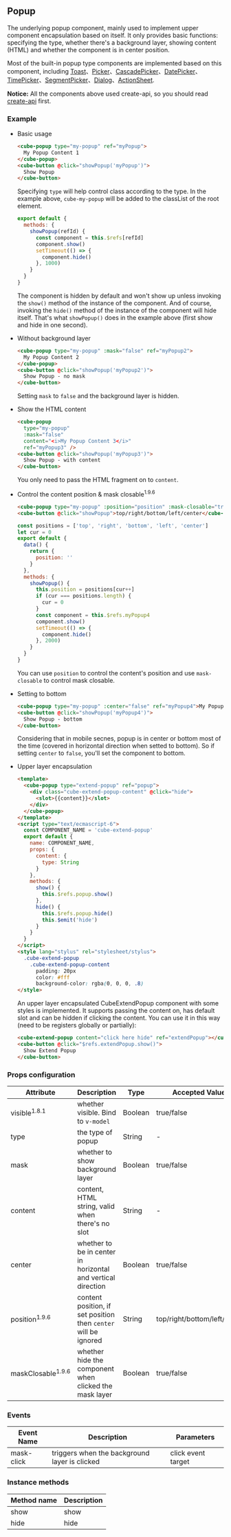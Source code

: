 ## Popup

The underlying popup component, mainly used to implement upper component encapsulation based on itself. It only provides basic functions: specifying the type, whether there's a background layer, showing content (HTML) and whether the component is in center position.

Most of the built-in popup type components are implemented based on this component, including [Toast](#/en-US/docs/toast)、[Picker](#/en-US/docs/picker)、[CascadePicker](#/en-US/docs/cascade-picker)、[DatePicker](#/en-US/docs/date-picker)、[TimePicker](#/en-US/docs/time-picker)、[SegmentPicker](#/en-US/docs/segment-picker)、[Dialog](#/en-US/docs/dialog)、[ActionSheet](#/en-US/docs/action-sheet).

__Notice:__ All the components above used create-api, so you should read [create-api](#/en-US/docs/create-api) first.

### Example

- Basic usage

  ```html
  <cube-popup type="my-popup" ref="myPopup">
    My Popup Content 1
  </cube-popup>
  <cube-button @click="showPopup('myPopup')">
    Show Popup
  </cube-button>
  ```

  Specifying `type` will help control class according to the type. In the example above, `cube-my-popup` will be added to the classList of the root element.

  ```js
  export default {
    methods: {
      showPopup(refId) {
        const component = this.$refs[refId]
        component.show()
        setTimeout(() => {
          component.hide()
        }, 1000)
      }
    }
  }
  ```

  The component is hidden by default and won't show up unless invoking the `show()` method of the instance of the component. And of course, invoking the `hide()` method of the instance of the component will hide itself. That's what `showPopup()` does in the example above (first show and hide in one second).

- Without background layer

  ```html
  <cube-popup type="my-popup" :mask="false" ref="myPopup2">
    My Popup Content 2
  </cube-popup>
  <cube-button @click="showPopup('myPopup2')">
    Show Popup - no mask
  </cube-button>
  ```

  Setting `mask` to `false` and the background layer is hidden.

- Show the HTML content

  ```html
  <cube-popup
    type="my-popup"
    :mask="false"
    content="<i>My Popup Content 3</i>"
    ref="myPopup3" />
  <cube-button @click="showPopup('myPopup3')">
    Show Popup - with content
  </cube-button>
  ```

  You only need to pass the HTML fragment on to `content`.

- Control the content position & mask closable<sup>1.9.6</sup>
  ```html
  <cube-popup type="my-popup" :position="position" :mask-closable="true" ref="myPopup4">My Popup Content 4</cube-popup>
  <cube-button @click="showPopup">top/right/bottom/left/center</cube-button>
  ```
  ```js
  const positions = ['top', 'right', 'bottom', 'left', 'center']
  let cur = 0
  export default {
    data() {
      return {
        position: ''
      }
    },
    methods: {
      showPopup() {
        this.position = positions[cur++]
        if (cur === positions.length) {
          cur = 0
        }
        const component = this.$refs.myPopup4
        component.show()
        setTimeout(() => {
          component.hide()
        }, 2000)
      }
    }
  }
  ```
  You can use `position` to control the content's position and use `mask-closable` to control mask closable.

- Setting to bottom

  ```html
  <cube-popup type="my-popup" :center="false" ref="myPopup4">My Popup Content 4</cube-popup>
  <cube-button @click="showPopup('myPopup4')">
    Show Popup - bottom
  </cube-button>
  ```

  Considering that in mobile secnes, popup is in center or bottom most of the time (covered in horizontal direction when setted to bottom). So if setting `center` to `false`, you'll set the component to bottom.

- Upper layer encapsulation

  ```html
  <template>
    <cube-popup type="extend-popup" ref="popup">
      <div class="cube-extend-popup-content" @click="hide">
        <slot>{{content}}</slot>
      </div>
    </cube-popup>
  </template>
  <script type="text/ecmascript-6">
    const COMPONENT_NAME = 'cube-extend-popup'
    export default {
      name: COMPONENT_NAME,
      props: {
        content: {
          type: String
        }
      },
      methods: {
        show() {
          this.$refs.popup.show()
        },
        hide() {
          this.$refs.popup.hide()
          this.$emit('hide')
        }
      }
    }
  </script>
  <style lang="stylus" rel="stylesheet/stylus">
    .cube-extend-popup
      .cube-extend-popup-content
        padding: 20px
        color: #fff
        background-color: rgba(0, 0, 0, .8)
  </style>
  ```

  An upper layer encapsulated CubeExtendPopup component with some styles is implemented. It supports passing the content on, has default slot and can be hidden if clicking the content. You can use it in this way (need to be registers globally or partially):

  ```html
  <cube-extend-popup content="click here hide" ref="extendPopup"></cube-extend-popup>
  <cube-button @click="$refs.extendPopup.show()">
    Show Extend Popup
  </cube-button>
  ```

### Props configuration

| Attribute | Description | Type | Accepted Values | Default |
| - | - | - | - | - |
| visible<sup>1.8.1</sup> | whether visible. Bind to `v-model` | Boolean | true/false | false |
| type | the type of popup | String | - | '' |
| mask | whether to show background layer | Boolean | true/false | true |
| content | content, HTML string, valid when there's no slot | String | - | '' |
| center | whether to be in center in horizontal and vertical direction | Boolean | true/false | true |
| position<sup>1.9.6</sup> | content position, if set position then `center` will be ignored | String | top/right/bottom/left/center | '' |
| maskClosable<sup>1.9.6</sup> | whether hide the component when clicked the mask layer | Boolean | true/false | false |

### Events

| Event Name | Description | Parameters |
| - | - | - |
| mask-click | triggers when the background layer is clicked | click event target |

### Instance methods

| Method name | Description |
| - | - |
| show | show |
| hide | hide |
